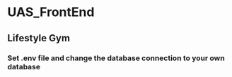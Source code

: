 # UAS_FrontEnd

## Lifestyle Gym

### Set .env file and change the database connection to your own database

